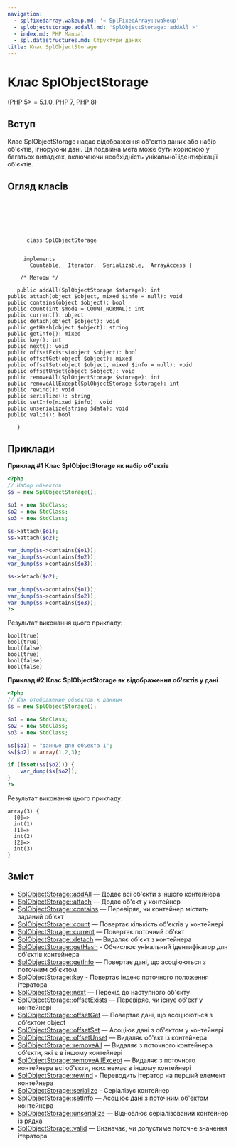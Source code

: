 ```yaml
---
navigation:
  - splfixedarray.wakeup.md: '« SplFixedArray::wakeup'
  - splobjectstorage.addall.md: 'SplObjectStorage::addAll »'
  - index.md: PHP Manual
  - spl.datastructures.md: Структури даних
title: Клас SplObjectStorage
---
```

# Клас SplObjectStorage

(PHP 5> = 5.1.0, PHP 7, PHP 8)

## Вступ

Клас SplObjectStorage надає відображення об'єктів даних або набір об'єктів, ігноруючи дані. Ця подвійна мета може бути корисною у багатьох випадках, включаючи необхідність унікальної ідентифікації об'єктів.

## Огляд класів

```classsynopsis

     
    

    
     
      class SplObjectStorage
     

     implements 
       Countable,  Iterator,  Serializable,  ArrayAccess {

    /* Методы */
    
   public addAll(SplObjectStorage $storage): int
public attach(object $object, mixed $info = null): void
public contains(object $object): bool
public count(int $mode = COUNT_NORMAL): int
public current(): object
public detach(object $object): void
public getHash(object $object): string
public getInfo(): mixed
public key(): int
public next(): void
public offsetExists(object $object): bool
public offsetGet(object $object): mixed
public offsetSet(object $object, mixed $info = null): void
public offsetUnset(object $object): void
public removeAll(SplObjectStorage $storage): int
public removeAllExcept(SplObjectStorage $storage): int
public rewind(): void
public serialize(): string
public setInfo(mixed $info): void
public unserialize(string $data): void
public valid(): bool

   }
```

## Приклади

**Приклад #1 Клас **SplObjectStorage** як набір об'єктів**

```php
<?php
// Набор объектов
$s = new SplObjectStorage();

$o1 = new StdClass;
$o2 = new StdClass;
$o3 = new StdClass;

$s->attach($o1);
$s->attach($o2);

var_dump($s->contains($o1));
var_dump($s->contains($o2));
var_dump($s->contains($o3));

$s->detach($o2);

var_dump($s->contains($o1));
var_dump($s->contains($o2));
var_dump($s->contains($o3));
?>
```

Результат виконання цього прикладу:

```
bool(true)
bool(true)
bool(false)
bool(true)
bool(false)
bool(false)
```

**Приклад #2 Клас **SplObjectStorage** як відображення об'єктів у дані**

```php
<?php
// Как отображение объектов к данным
$s = new SplObjectStorage();

$o1 = new StdClass;
$o2 = new StdClass;
$o3 = new StdClass;

$s[$o1] = "данные для объекта 1";
$s[$o2] = array(1,2,3);

if (isset($s[$o2])) {
    var_dump($s[$o2]);
}
?>
```

Результат виконання цього прикладу:

```
array(3) {
  [0]=>
  int(1)
  [1]=>
  int(2)
  [2]=>
  int(3)
}
```

## Зміст

-   [SplObjectStorage::addAll](splobjectstorage.addall.md) — Додає всі об'єкти з іншого контейнера
-   [SplObjectStorage::attach](splobjectstorage.attach.md) — Додає об'єкт у контейнер
-   [SplObjectStorage::contains](splobjectstorage.contains.md) — Перевіряє, чи контейнер містить заданий об'єкт
-   [SplObjectStorage::count](splobjectstorage.count.md) — Повертає кількість об'єктів у контейнері
-   [SplObjectStorage::current](splobjectstorage.current.md) — Повертає поточний об'єкт
-   [SplObjectStorage::detach](splobjectstorage.detach.md) — Видаляє об'єкт з контейнера
-   [SplObjectStorage::getHash](splobjectstorage.gethash.md) - Обчислює унікальний ідентифікатор для об'єктів контейнера
-   [SplObjectStorage::getInfo](splobjectstorage.getinfo.md) — Повертає дані, що асоціюються з поточним об'єктом
-   [SplObjectStorage::key](splobjectstorage.key.md) - Повертає індекс поточного положення ітератора
-   [SplObjectStorage::next](splobjectstorage.next.md) — Перехід до наступного об'єкту
-   [SplObjectStorage::offsetExists](splobjectstorage.offsetexists.md) — Перевіряє, чи існує об'єкт у контейнері
-   [SplObjectStorage::offsetGet](splobjectstorage.offsetget.md) — Повертає дані, що асоціюються з об'єктом object
-   [SplObjectStorage::offsetSet](splobjectstorage.offsetset.md) — Асоціює дані з об'єктом у контейнері
-   [SplObjectStorage::offsetUnset](splobjectstorage.offsetunset.md) — Видаляє об'єкт із контейнера
-   [SplObjectStorage::removeAll](splobjectstorage.removeall.md) — Видаляє з поточного контейнера об'єкти, які є в іншому контейнері
-   [SplObjectStorage::removeAllExcept](splobjectstorage.removeallexcept.md) — Видаляє з поточного контейнера всі об'єкти, яких немає в іншому контейнері
-   [SplObjectStorage::rewind](splobjectstorage.rewind.md) - Переводить ітератор на перший елемент контейнера
-   [SplObjectStorage::serialize](splobjectstorage.serialize.md) - Серіалізує контейнер
-   [SplObjectStorage::setInfo](splobjectstorage.setinfo.md) — Асоціює дані з поточним об'єктом контейнера
-   [SplObjectStorage::unserialize](splobjectstorage.unserialize.md) — Відновлює серіалізований контейнер із рядка
-   [SplObjectStorage::valid](splobjectstorage.valid.md) — Визначає, чи допустиме поточне значення ітератора
